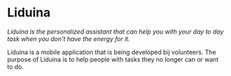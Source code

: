 # Liduina
*Liduina is the personalized assistant that can help you with your day to day task when you don't have the energy for it.*

Liduina is a mobile application that is being developed bij volunteers. The purpose of Liduina is to help people with tasks they no longer can or want to do.
